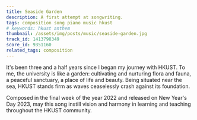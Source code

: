```yaml
---
title: Seaside Garden
description: A first attempt at songwriting.
tags: composition song piano music hkust
# keywords: hkust anthem
thumbnail: /assets/img/posts/music/seaside-garden.jpg
track_id: 1413798349
score_id: 9351160
related_tags: composition
---
```


It's been three and a half years since I began my journey with HKUST. To me, the university is like a garden: cultivating and nurturing flora and fauna, a peaceful sanctuary, a place of life and beauty. Being situated near the sea, HKUST stands firm as waves ceaselessly crash against its foundation.

Composed in the final week of the year 2022 and released on New Year's Day 2023, may this song instill vision and harmony in learning and teaching throughout the HKUST community.
 